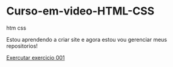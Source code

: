 # Curso-em-video-HTML-CSS
 htm css

Estou aprendendo a criar site e agora estou vou gerenciar meus repositorios!

<a href="https://falcaomil.github.io/Curso-em-video-HTML-CSS/exercicios/ex001/index.html">Exercutar exercicio 001</a>
